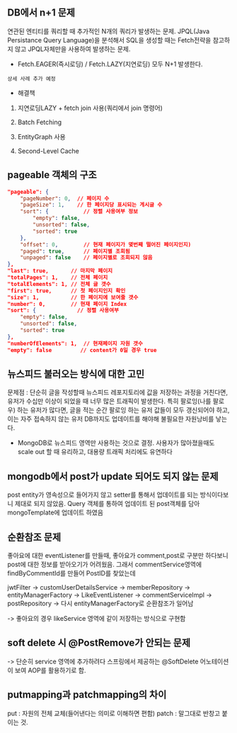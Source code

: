 ## DB에서 n+1 문제

연관된 엔티티를 쿼리할 때 추가적인 N개의 쿼리가 발생하는 문제.
JPQL(Java Persistance Query Language)을 분석해서 SQL을 생성할 때는 Fetch전략을 참고하지 않고 JPQL자체만을 사용하여 발생하는 문제.

- Fetch.EAGER(즉시로딩) / Fetch.LAZY(지연로딩) 모두 N+1 발생한다.

```
상세 사례 추가 예정
```

- 해결책

1. 지연로딩LAZY + fetch join 사용(쿼리에서 join 명령어)

2. Batch Fetching

3. EntityGraph 사용

4. Second-Level Cache

## pageable 객체의 구조

```json
"pageable": {
    "pageNumber": 0,  // 페이지 수
    "pageSize": 1,    // 한 페이지당 표시되는 게시글 수
    "sort": {           // 정렬 사용여부 정보
        "empty": false,
        "unsorted": false,
        "sorted": true
    },
    "offset": 0,        // 현재 페이지가 몇번째 떨어진 페이지인지)
    "paged": true,      // 페이지별 조회됨
    "unpaged": false    // 페이지별로 조회되지 않음
},
"last": true,       // 마지막 페이지
"totalPages": 1,    // 전체 페이지
"totalElements": 1, // 전체 글 갯수
"first": true,      // 첫 페이지인지 확인
"size": 1,          // 한 페이지에 보여줄 갯수
"number": 0,        // 현재 페이지 Index
"sort": {             // 정렬 사용여부
    "empty": false,
    "unsorted": false,
    "sorted": true
},
"numberOfElements": 1,  // 현재페이지 자원 갯수
"empty": false         // content가 0일 경우 true

```

## 뉴스피드 불러오는 방식에 대한 고민

문제점 : 단순히 글을 작성할때 뉴스피드 레포지토리에 값을 저장하는 과정을 거친다면, 유저가 수십만 이상이 되었을 때 너무 많은 트래픽이 발생한다.
특히 팔로잉(나를 팔로우) 하는 유저가 많다면, 글을 적는 순간 팔로잉 하는 유저 값들이 모두 갱신되어야 하고, 이는 자주 접속하지 않는 유저 DB까지도 업데이트를 해야해 불필요한 자원낭비를 낳는다.

- MongoDB로 뉴스피드 영역만 사용하는 것으로 결정. 사용자가 많아졌을때도 scale out 할 때 유리하고, 대용량 트래픽 처리에도 유연하다

## mongodb에서 post가 update 되어도 되지 않는 문제

post entity가 영속성으로 들어가지 않고 setter를 통해서 업데이트를 되는 방식이다보니 제대로 되지 않았음.
Query 객체를 통하여 업데이트 된 post객체를 담아 mongoTemplate에 업데이트 하였음

## 순환참조 문제

좋아요에 대한 eventListener를 만들때, 좋아요가 comment,post로 구분만 하다보니 post에 대한 정보를 받아오기가 어려웠음.
그래서 commentService영역에 findByCommentId를 만들어 PostID를 찾았는데

jwtFilter → customUserDetailsService → memberRepository → entityManagerFactory → LikeEventListener → commentServiceImpl → postRepository → 다시 entityManagerFactory로 순환참조가 일어남

-> 좋아요의 경우 likeService 영역에 같이 저장하는 방식으로 구현함

## soft delete 시 @PostRemove가 안되는 문제

-> 단순히 service 영역에 추가하려다 스프링에서 제공하는 @SoftDelete 어노테이션이 보여 AOP를 활용하기로 함.

## putmapping과 patchmapping의 차이

put : 자원의 전체 교체(들어낸다는 의미로 이해하면 편함)
patch : 말그대로 반창고 붙이는 것.
